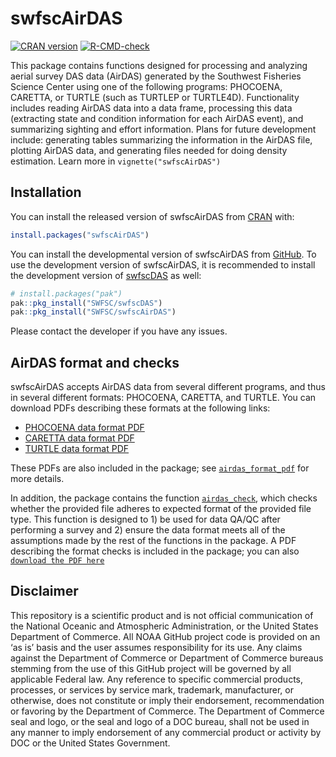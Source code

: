# swfscAirDAS

<!-- badges: start -->

[![CRAN
version](http://www.r-pkg.org/badges/version/swfscAirDAS)](https://cran.r-project.org/package=swfscAirDAS)
[![R-CMD-check](https://github.com/swfsc/swfscAirDAS/actions/workflows/R-CMD-check.yaml/badge.svg)](https://github.com/swfsc/swfscAirDAS/actions/workflows/R-CMD-check.yaml)
<!-- badges: end -->

This package contains functions designed for processing and analyzing
aerial survey DAS data (AirDAS) generated by the Southwest Fisheries
Science Center using one of the following programs: PHOCOENA, CARETTA,
or TURTLE (such as TURTLEP or TURTLE4D). Functionality includes reading
AirDAS data into a data frame, processing this data (extracting state
and condition information for each AirDAS event), and summarizing
sighting and effort information. Plans for future development include:
generating tables summarizing the information in the AirDAS file,
plotting AirDAS data, and generating files needed for doing density
estimation. Learn more in `vignette("swfscAirDAS")`

## Installation

You can install the released version of swfscAirDAS from
[CRAN](https://CRAN.R-project.org) with:

``` r
install.packages("swfscAirDAS")
```

You can install the developmental version of swfscAirDAS from
[GitHub](https://github.com/). To use the development version of
swfscAirDAS, it is recommended to install the development version of
[swfscDAS](https://swfsc.github.io/swfscDAS/index.html) as well:

``` r
# install.packages("pak")
pak::pkg_install("SWFSC/swfscDAS")
pak::pkg_install("SWFSC/swfscAirDAS")
```

Please contact the developer if you have any issues.

## AirDAS format and checks

swfscAirDAS accepts AirDAS data from several different programs, and
thus in several different formats: PHOCOENA, CARETTA, and TURTLE. You
can download PDFs describing these formats at the following links:

- [PHOCOENA data format
  PDF](https://github.com/SWFSC/swfscAirDAS/blob/master/inst/AirDAS_Format_PHOCOENA.pdf)
- [CARETTA data format
  PDF](https://github.com/SWFSC/swfscAirDAS/blob/master/inst/AirDAS_Format_CARETTA.pdf)
- [TURTLE data format
  PDF](https://github.com/SWFSC/swfscAirDAS/blob/master/inst/AirDAS_Format_TURTLE.pdf)

These PDFs are also included in the package; see
[`airdas_format_pdf`](https://swfsc.github.io/swfscAirDAS/reference/airdas_format_pdf.html)
for more details.

In addition, the package contains the function
[`airdas_check`](https://swfsc.github.io/swfscAirDAS/reference/airdas_check.html),
which checks whether the provided file adheres to expected format of the
provided file type. This function is designed to 1) be used for data
QA/QC after performing a survey and 2) ensure the data format meets all
of the assumptions made by the rest of the functions in the package. A
PDF describing the format checks is included in the package; you can
also
[`download the PDF here`](https://github.com/SWFSC/swfscAirDAS/blob/master/inst/AirDAS_check.pdf)

## Disclaimer

This repository is a scientific product and is not official
communication of the National Oceanic and Atmospheric Administration, or
the United States Department of Commerce. All NOAA GitHub project code
is provided on an ‘as is’ basis and the user assumes responsibility for
its use. Any claims against the Department of Commerce or Department of
Commerce bureaus stemming from the use of this GitHub project will be
governed by all applicable Federal law. Any reference to specific
commercial products, processes, or services by service mark, trademark,
manufacturer, or otherwise, does not constitute or imply their
endorsement, recommendation or favoring by the Department of Commerce.
The Department of Commerce seal and logo, or the seal and logo of a DOC
bureau, shall not be used in any manner to imply endorsement of any
commercial product or activity by DOC or the United States Government.
